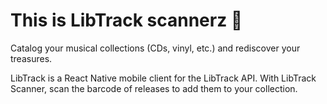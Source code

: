 # This is LibTrack scannerz 👋

Catalog your musical collections (CDs, vinyl, etc.) and rediscover your treasures.

LibTrack is a React Native mobile client for the LibTrack API. With LibTrack Scanner, scan the barcode of releases to add them to your collection.
